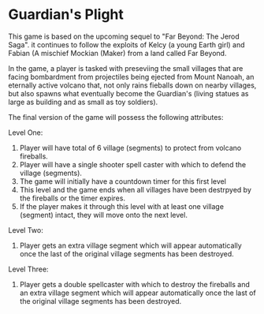 # Guardian's Plight

This game is based on the upcoming sequel to "Far Beyond: The Jerod Saga".  it continues to follow the exploits of Kelcy (a young Earth girl) and Fabian (A mischief Mockian (Maker) from a land called Far Beyond.

In the game, a player is tasked with preseviing the small villages that are facing bombardment from projectiles being ejected from Mount Nanoah, an eternally active volcano that, not only rains fieballs down on nearby villages, but also spawns what eventually become the Guardian's (living statues as large as building and as small as toy soldiers).

The final version of the game will possess the following attributes:

Level One:

1.  Player will have total of 6 village (segments) to protect from  volcano fireballs.
2.  Player will have a single shooter spell caster with which to defend the village (segments).
3.  The game will initially have a countdown timer for this first level
4.  This level and the game ends when all villages have been destrpyed by the fireballs or the timer expires.
5.  If the player makes it through this level with at least one village (segment) intact, they will move onto the next level.

Level Two:

1.  Player gets an extra village segment which will appear automatically once the last of the original village segments has been destroyed.

Level Three:

1.  Player gets a double spellcaster with which to destroy the fireballs and an extra village segment which will appear automatically once the last of the original village segments has been destroyed.
